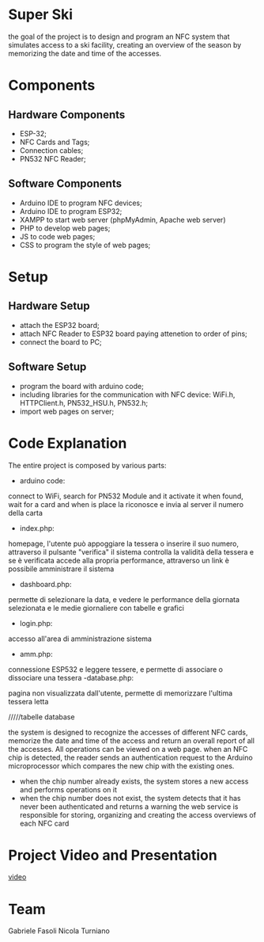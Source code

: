 # Super Ski
the goal of the project is to design and program an NFC system that simulates access to a ski facility, creating an overview of the season by memorizing the date and time of the accesses.
# Components
## Hardware Components
- ESP-32;
- NFC Cards and Tags;
- Connection cables;
- PN532 NFC Reader;
## Software Components
- Arduino IDE to program NFC devices;
- Arduino IDE to program ESP32;
- XAMPP to start web server (phpMyAdmin, Apache web server)
- PHP to develop web pages;
- JS to code web pages;
- CSS to program the style of web pages;
# Setup
## Hardware Setup
- attach the ESP32 board;
- attach NFC Reader to ESP32 board paying attenetion to order of pins;
- connect the board to PC;
## Software Setup
- program the board with arduino code;
- including libraries for the communication with NFC device: WiFi.h, HTTPClient.h, PN532_HSU.h, PN532.h;
- import web pages on server;
# Code Explanation
The entire project is composed by various parts:
- arduino code:

connect to WiFi, search for PN532 Module and it activate it when found, wait for a card and when is place la riconosce e invia al server il numero della carta
- index.php:

homepage, l'utente può appoggiare la tessera o inserire il suo numero, attraverso il pulsante "verifica" il sistema controlla la validità della tessera e se è verificata accede alla propria performance, attraverso un link è possibile amministrare il sistema 
- dashboard.php:

permette di selezionare la data, e vedere le performance della giornata selezionata e le medie giornaliere con tabelle e grafici
- login.php:

accesso all'area di amministrazione sistema
- amm.php:

connessione ESP532 e leggere tessere, e permette di associare o dissociare una tessera
-database.php:

pagina non visualizzata dall'utente, permette di memorizzare l'ultima tessera letta

/////tabelle database

the system is designed to recognize the accesses of different NFC cards, memorize the date and time of the access and return an overall report of all the accesses.
All operations can be viewed on a web page.
when an NFC chip is detected, the reader sends an authentication request to the Arduino microprocessor which compares the new chip with the existing ones.
- when the chip number already exists, the system stores a new access and performs operations on it
- when the chip number does not exist, the system detects that it has never been authenticated and returns a warning
the web service is responsible for storing, organizing and creating the access overviews of each NFC card
# Project Video and Presentation
[video](https://github.com/elgabe01/Embedded-Software/edit/main/README.md)

# Team
Gabriele Fasoli
Nicola Turniano
